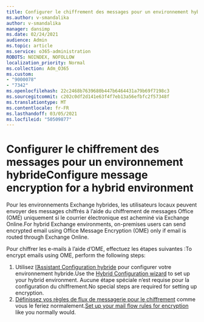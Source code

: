 ```yaml
---
title: Configurer le chiffrement des messages pour un environnement hybride
ms.author: v-smandalika
author: v-smandalika
manager: dansimp
ms.date: 02/24/2021
audience: Admin
ms.topic: article
ms.service: o365-administration
ROBOTS: NOINDEX, NOFOLLOW
localization_priority: Normal
ms.collection: Adm_O365
ms.custom:
- "9000078"
- "7342"
ms.openlocfilehash: 22c2468b7639680b447b6464431a79b69f7198c3
ms.sourcegitcommit: c202c0df2d141e63f4f7eb13a56efbfc2f57348f
ms.translationtype: MT
ms.contentlocale: fr-FR
ms.lasthandoff: 03/05/2021
ms.locfileid: "50509877"
---
```

# <a name="configure-message-encryption-for-a-hybrid-environment"></a><span data-ttu-id="f4f1d-102">Configurer le chiffrement des messages pour un environnement hybride</span><span class="sxs-lookup"><span data-stu-id="f4f1d-102">Configure message encryption for a hybrid environment</span></span>

<span data-ttu-id="f4f1d-103">Pour les environnements Exchange hybrides, les utilisateurs locaux peuvent envoyer des messages chiffrés à l’aide du chiffrement de messages Office (OME) uniquement si le courrier électronique est acheminé via Exchange Online.</span><span class="sxs-lookup"><span data-stu-id="f4f1d-103">For hybrid Exchange environments, on-premises users can send encrypted email using Office Message Encryption (OME) only if email is routed through Exchange Online.</span></span>

<span data-ttu-id="f4f1d-104">Pour chiffrer les e-mails à l’aide d’OME, effectuez les étapes suivantes :</span><span class="sxs-lookup"><span data-stu-id="f4f1d-104">To encrypt emails using OME, perform the following steps:</span></span>

1. <span data-ttu-id="f4f1d-105">Utilisez [l’Assistant Configuration hybride](https://docs.microsoft.com/Exchange/hybrid-configuration-wizard) pour configurer votre environnement hybride.</span><span class="sxs-lookup"><span data-stu-id="f4f1d-105">Use the [Hybrid Configuration wizard](https://docs.microsoft.com/Exchange/hybrid-configuration-wizard) to set up your hybrid environment.</span></span> <span data-ttu-id="f4f1d-106">Aucune étape spéciale n’est requise pour la configuration du chiffrement.</span><span class="sxs-lookup"><span data-stu-id="f4f1d-106">No special steps are required for setting up encryption.</span></span>
2. <span data-ttu-id="f4f1d-107">[Définissez vos règles de flux de messagerie pour le chiffrement](https://docs.microsoft.com/microsoft-365/compliance/define-mail-flow-rules-to-encrypt-email) comme vous le feriez normalement.</span><span class="sxs-lookup"><span data-stu-id="f4f1d-107">[Set up your mail flow rules for encryption](https://docs.microsoft.com/microsoft-365/compliance/define-mail-flow-rules-to-encrypt-email) like you normally would.</span></span>


